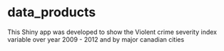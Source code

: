 data_products
=============
This Shiny app was developed to show the Violent crime 
severity index variable over year 2009 - 2012 and by major 
canadian cities
